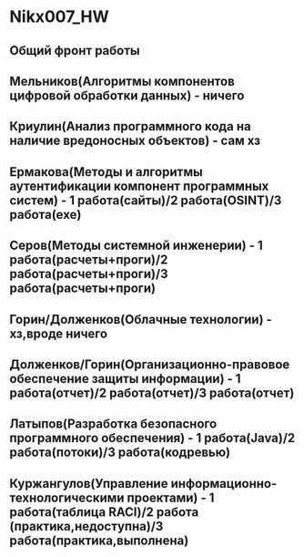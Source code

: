 # Nikx007_HW

Общий фронт работы
---
Мельников(Алгоритмы компонентов цифровой обработки данных) - ничего
---
Криулин(Анализ программного кода на наличие вредоносных объектов) - сам хз
---
Ермакова(Методы и алгоритмы аутентификации компонент программных систем) - 1 работа(сайты)/2 работа(OSINT)/3 работа(exe)
---
Серов(Методы системной инженерии) - 1 работа(расчеты+проги)/2 работа(расчеты+проги)/3 работа(расчеты+проги)
---
Горин/Долженков(Облачные технологии) - хз,вроде ничего
---
Долженков/Горин(Организационно-правовое обеспечение защиты информации) - 1 работа(отчет)/2 работа(отчет)/3 работа(отчет)
---
Латыпов(Разработка безопасного программного обеспечения) - 1 работа(Java)/2 работа(потоки)/3 работа(кодревью)
---
Куржангулов(Управление информационно-технологическими проектами) - 1 работа(таблица RACI)/2 работа (практика,недоступна)/3 работа(практика,выполнена)
---
